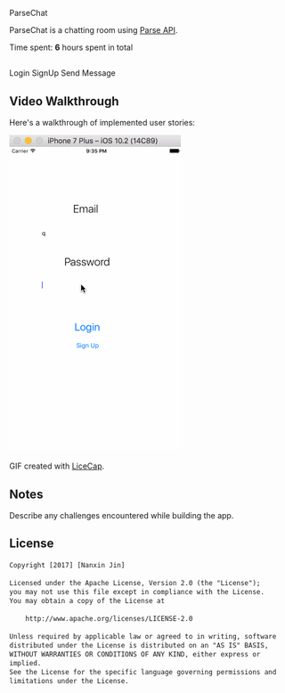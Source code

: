ParseChat

ParseChat is a chatting room using [Parse API](https://parseplatform.github.io).

Time spent: **6** hours spent in total

##
Login
SignUp
Send Message


## Video Walkthrough 

Here's a walkthrough of implemented user stories:

<img src='https://github.com/nanxinjin/ParseChat/blob/master/ParseChat%20walkthrough.gif' title='Video Walkthrough' width='' alt='Video Walkthrough' />

GIF created with [LiceCap](http://www.cockos.com/licecap/).

## Notes

Describe any challenges encountered while building the app.

## License

    Copyright [2017] [Nanxin Jin]

    Licensed under the Apache License, Version 2.0 (the "License");
    you may not use this file except in compliance with the License.
    You may obtain a copy of the License at

        http://www.apache.org/licenses/LICENSE-2.0

    Unless required by applicable law or agreed to in writing, software
    distributed under the License is distributed on an "AS IS" BASIS,
    WITHOUT WARRANTIES OR CONDITIONS OF ANY KIND, either express or implied.
    See the License for the specific language governing permissions and
    limitations under the License.

